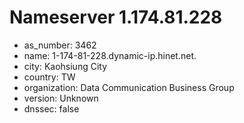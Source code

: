 # Nameserver 1.174.81.228

* as_number: 3462
* name: 1-174-81-228.dynamic-ip.hinet.net.
* city: Kaohsiung City
* country: TW
* organization: Data Communication Business Group
* version: Unknown
* dnssec: false
